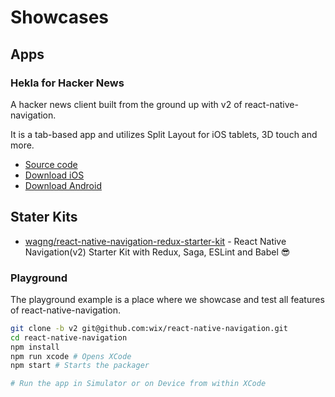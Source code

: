 # Showcases

## Apps
### Hekla for Hacker News

A hacker news client built from the ground up with v2 of react-native-navigation. 

It is a tab-based app and utilizes Split Layout for iOS tablets, 3D touch and more.

- [Source code](https://github.com/birkir/hekla)
- [Download iOS](https://itunes.apple.com/us/app/hekla/id1405096983?mt=8)
- [Download Android](https://play.google.com/store/apps/details?id=is.pipe.hekla)

## Stater Kits
* [wagng/react-native-navigation-redux-starter-kit](https://github.com/wagng/react-native-navigation-redux-starter-kit) - React Native Navigation(v2) Starter Kit with Redux, Saga, ESLint and Babel 😎

### Playground

The playground example is a place where we showcase and test all features of react-native-navigation.

```bash
git clone -b v2 git@github.com:wix/react-native-navigation.git
cd react-native-navigation
npm install
npm run xcode # Opens XCode
npm start # Starts the packager

# Run the app in Simulator or on Device from within XCode
```

